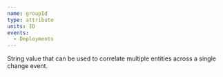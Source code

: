 ```yaml
---
name: groupId
type: attribute
units: ID
events:
  - Deployments
---
```


String value that can be used to correlate multiple entities across a single change event.